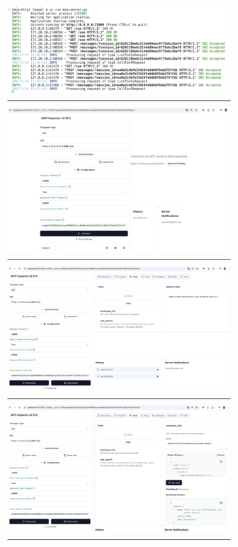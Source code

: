 <img src="screens/0.png">
<hr/>
<img src="screens/1.png">
<hr/>
<img src="screens/2.png">
<hr/>
<img src="screens/3.png">
<hr/>
